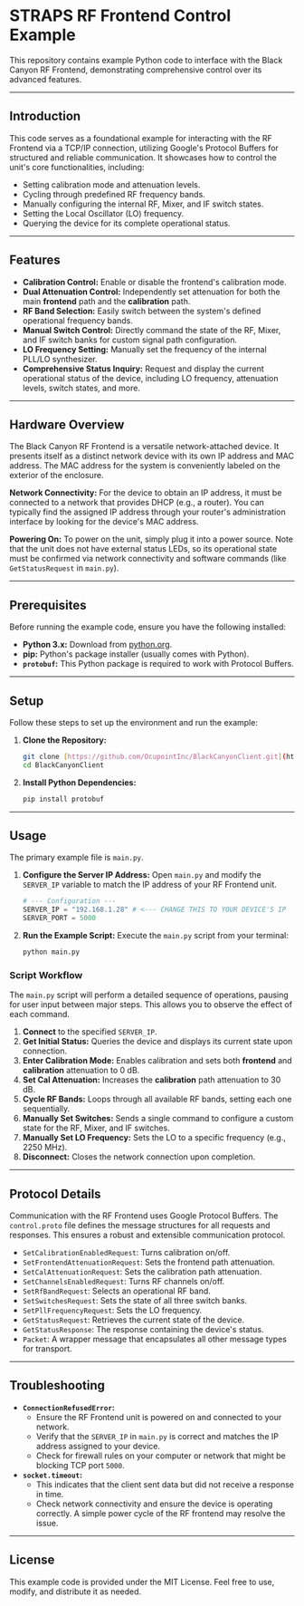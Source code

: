 # STRAPS RF Frontend Control Example

This repository contains example Python code to interface with the Black Canyon RF Frontend, demonstrating comprehensive control over its advanced features.

---

## Introduction

This code serves as a foundational example for interacting with the RF Frontend via a TCP/IP connection, utilizing Google's Protocol Buffers for structured and reliable communication. It showcases how to control the unit's core functionalities, including:

* Setting calibration mode and attenuation levels.
* Cycling through predefined RF frequency bands.
* Manually configuring the internal RF, Mixer, and IF switch states.
* Setting the Local Oscillator (LO) frequency.
* Querying the device for its complete operational status.

---

## Features

* **Calibration Control:** Enable or disable the frontend's calibration mode.
* **Dual Attenuation Control:** Independently set attenuation for both the main **frontend** path and the **calibration** path.
* **RF Band Selection:** Easily switch between the system's defined operational frequency bands.
* **Manual Switch Control:** Directly command the state of the RF, Mixer, and IF switch banks for custom signal path configuration.
* **LO Frequency Setting:** Manually set the frequency of the internal PLL/LO synthesizer.
* **Comprehensive Status Inquiry:** Request and display the current operational status of the device, including LO frequency, attenuation levels, switch states, and more.



---

## Hardware Overview

The Black Canyon RF Frontend is a versatile network-attached device. It presents itself as a distinct network device with its own IP address and MAC address. The MAC address for the system is conveniently labeled on the exterior of the enclosure.

**Network Connectivity:** For the device to obtain an IP address, it must be connected to a network that provides DHCP (e.g., a router). You can typically find the assigned IP address through your router's administration interface by looking for the device's MAC address.

**Powering On:** To power on the unit, simply plug it into a power source. Note that the unit does not have external status LEDs, so its operational state must be confirmed via network connectivity and software commands (like `GetStatusRequest` in `main.py`).

---

## Prerequisites

Before running the example code, ensure you have the following installed:

* **Python 3.x:** Download from [python.org](https://www.python.org/).
* **pip:** Python's package installer (usually comes with Python).
* **`protobuf`:** This Python package is required to work with Protocol Buffers.

---

## Setup

Follow these steps to set up the environment and run the example:

1.  **Clone the Repository:**
    ```bash
    git clone [https://github.com/OcupointInc/BlackCanyonClient.git](https://github.com/OcupointInc/BlackCanyonClient.git)
    cd BlackCanyonClient
    ```

2.  **Install Python Dependencies:**
    ```bash
    pip install protobuf
    ```

---

## Usage

The primary example file is `main.py`.

1.  **Configure the Server IP Address:**
    Open `main.py` and modify the `SERVER_IP` variable to match the IP address of your RF Frontend unit.

    ```python
    # --- Configuration ---
    SERVER_IP = "192.168.1.28" # <--- CHANGE THIS TO YOUR DEVICE'S IP
    SERVER_PORT = 5000
    ```

2.  **Run the Example Script:**
    Execute the `main.py` script from your terminal:

    ```bash
    python main.py
    ```

### Script Workflow

The `main.py` script will perform a detailed sequence of operations, pausing for user input between major steps. This allows you to observe the effect of each command.

1.  **Connect** to the specified `SERVER_IP`.
2.  **Get Initial Status:** Queries the device and displays its current state upon connection.
3.  **Enter Calibration Mode:** Enables calibration and sets both **frontend** and **calibration** attenuation to 0 dB.
4.  **Set Cal Attenuation:** Increases the **calibration** path attenuation to 30 dB.
5.  **Cycle RF Bands:** Loops through all available RF bands, setting each one sequentially.
6.  **Manually Set Switches:** Sends a single command to configure a custom state for the RF, Mixer, and IF switches.
7.  **Manually Set LO Frequency:** Sets the LO to a specific frequency (e.g., 2250 MHz).
8.  **Disconnect:** Closes the network connection upon completion.

---

## Protocol Details

Communication with the RF Frontend uses Google Protocol Buffers. The `control.proto` file defines the message structures for all requests and responses. This ensures a robust and extensible communication protocol.

* `SetCalibrationEnabledRequest`: Turns calibration on/off.
* `SetFrontendAttenuationRequest`: Sets the frontend path attenuation.
* `SetCalAttenuationRequest`: Sets the calibration path attenuation.
* `SetChannelsEnabledRequest`: Turns RF channels on/off.
* `SetRfBandRequest`: Selects an operational RF band.
* `SetSwitchesRequest`: Sets the state of all three switch banks.
* `SetPllFrequencyRequest`: Sets the LO frequency.
* `GetStatusRequest`: Retrieves the current state of the device.
* `GetStatusResponse`: The response containing the device's status.
* `Packet`: A wrapper message that encapsulates all other message types for transport.

---

## Troubleshooting

* **`ConnectionRefusedError`:**
    * Ensure the RF Frontend unit is powered on and connected to your network.
    * Verify that the `SERVER_IP` in `main.py` is correct and matches the IP address assigned to your device.
    * Check for firewall rules on your computer or network that might be blocking TCP port `5000`.
* **`socket.timeout`:**
    * This indicates that the client sent data but did not receive a response in time.
    * Check network connectivity and ensure the device is operating correctly. A simple power cycle of the RF frontend may resolve the issue.

---

## License

This example code is provided under the MIT License. Feel free to use, modify, and distribute it as needed.